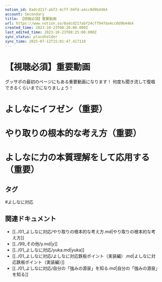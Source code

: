 ```yaml
---
notion_id: 8adcd217-abf2-4cff-94fd-a4cc0d9b4464
account: Secondary
title: 【視聴必須】重要動画
url: https://www.notion.so/8adcd217abf24cff94fda4cc0d9b4464
created_time: 2023-10-23T08:20:00.000Z
last_edited_time: 2023-10-23T08:25:00.000Z
sync_status: placeholder
sync_time: 2025-07-12T15:01:47.417118
---
```

# 【視聴必須】重要動画

グッサポの最初のページにもある重要動画になります！
何度も聞き流して復唱できるくらいまでになりましょう！
# よしなにイフゼン（重要）
# やり取りの根本的な考え方（重要）
# よしなに力の本質理解をして応用する（重要）

## タグ

#よしなに対応 

## 関連ドキュメント

- [[../01_よしなに対応/やり取りの根本的な考え方.md|やり取りの根本的な考え方]]
- [[../99_その他/y.md|y]]
- [[../01_よしなに対応/yuka.md|yuka]]
- [[../01_よしなに対応/よしなに対応鉄板ポイント（実装編）.md|よしなに対応鉄板ポイント（実装編）]]
- [[../01_よしなに対応/自分の「強みの源泉」を知る.md|自分の「強みの源泉」を知る]]
